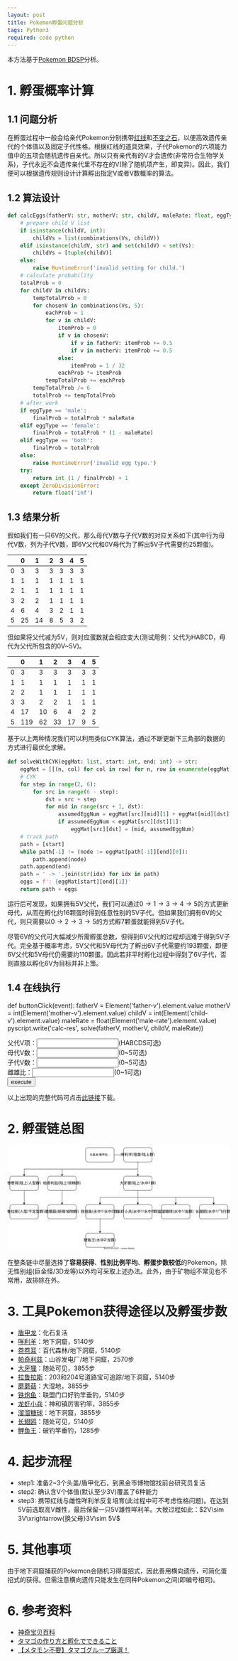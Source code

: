 ```yaml
---
layout: post
title: Pokemon孵蛋问题分析
tags: Python3
required: code python
---
```


本方法基于[Pokemon BDSP](https://zh.wikipedia.org/wiki/寶可夢_晶燦鑽石%EF%BC%8F明亮珍珠)分析。

# 1. 孵蛋概率计算

## 1.1 问题分析

在孵蛋过程中一般会给亲代Pokemon分别携带[红线](https://wiki.52poke.com/wiki/红线)和[不变之石](https://wiki.52poke.com/wiki/不变之石)，以便高效遗传亲代的个体值以及固定子代性格。根据红线的道具效果，子代Pokemon的六项能力值中的五项会随机遗传自亲代。所以只有亲代有的V才会遗传(非常符合生物学关系)，子代永远不会遗传亲代里不存在的V(除了随机项产生，即变异)。因此，我们便可以根据遗传规则设计计算孵出指定V或者V数概率的算法。

## 1.2 算法设计

```python
def calcEggs(fatherV: str, motherV: str, childV, maleRate: float, eggType: str) -> int:
    # prepare child V list
    if isinstance(childV, int):
        childVs = list(combinations(Vs, childV))
    elif isinstance(childV, str) and set(childV) < set(Vs):
        childVs = [tuple(childV)]
    else:
        raise RuntimeError('invalid setting for child.')
    # calculate probability
    totalProb = 0
    for childV in childVs:
        tempTotalProb = 0
        for chosenV in combinations(Vs, 5):
            eachProb = 1
            for v in childV:
                itemProb = 0
                if v in chosenV:
                    if v in fatherV: itemProb += 0.5
                    if v in motherV: itemProb += 0.5
                else:
                    itemProb = 1 / 32
                eachProb *= itemProb
            tempTotalProb += eachProb
        tempTotalProb /= 6
        totalProb += tempTotalProb
    # after work
    if eggType == 'male':
        finalProb = totalProb * maleRate
    elif eggType == 'female':
        finalProb = totalProb * (1 - maleRate)
    elif eggType == 'both':
        finalProb = totalProb
    else:
        raise RuntimeError('invalid egg type.')
    try:
        return int (1 / finalProb) + 1
    except ZeroDivisionError:
        return float('inf')
```

## 1.3 结果分析

假如我们有一只6V的父代，那么母代V数与子代V数的对应关系如下(其中行为母代V数，列为子代V数，即6V父代和0V母代为了孵出5V子代需要约25颗蛋)。

|     | 0   | 1   | 2   | 3   | 4   | 5   |
| :-- | :-- | :-- | :-- | :-- | :-- | :-- |
| 0   | 3   | 3   | 3   | 3   | 3   | 3   |
| 1   | 1   | 1   | 1   | 1   | 1   | 1   |
| 2   | 1   | 1   | 1   | 1   | 1   | 1   |
| 3   | 2   | 2   | 1   | 1   | 1   | 1   |
| 4   | 6   | 4   | 3   | 2   | 1   | 1   |
| 5   | 25  | 14  | 8   | 5   | 3   | 2   |

但如果将父代减为5V，则对应蛋数就会相应变大(测试用例：父代为HABCD，母代为父代所包含的0V~5V)。

|     | 0   | 1   | 2   | 3   | 4   | 5   |
| :-- | :-- | :-- | :-- | :-- | :-- | :-- |
| 0   | 3   | 3   | 3   | 3   | 3   | 3   |
| 1   | 1   | 1   | 1   | 1   | 1   | 1   |
| 2   | 2   | 1   | 1   | 1   | 1   | 1   |
| 3   | 3   | 2   | 2   | 1   | 1   | 1   |
| 4   | 17  | 10  | 6   | 4   | 2   | 2   |
| 5   | 119 | 62  | 33  | 17  | 9   | 5   |

基于以上两种情况我们可以利用类似CYK算法，通过不断更新下三角部的数据的方式进行最优化求解。

```python
def solveWithCYK(eggMat: list, start: int, end: int) -> str:
    eggMat = [[(n, col) for col in row] for n, row in enumerate(eggMat)]
    # CYK
    for step in range(2, 6):
        for src in range(6 - step):
            dst = src + step
            for mid in range(src + 1, dst):
                assumedEggNum = eggMat[src][mid][1] + eggMat[mid][dst][1]
                if assumedEggNum < eggMat[src][dst][1]:
                    eggMat[src][dst] = (mid, assumedEggNum)
    # track path
    path = [start]
    while path[-1] != (node := eggMat[path[-1]][end][0]):
        path.append(node)
    path.append(end)
    path = ' -> '.join(str(idx) for idx in path)
    eggs = f': {eggMat[start][end][1]}'
    return path + eggs
```

运行后可发现，如果拥有5V父代，我们可以通过$0\to1\to3\to4\to5$的方式更新母代，从而在孵化约16颗蛋时得到任意性别的5V子代。但如果我们拥有6V的父代，则只需要以$0\to2\to3\to5$的方式孵7颗蛋就能得到5V子代。

尽管6V的父代可大幅减少所需孵蛋总数，但得到6V父代的过程却远难于得到5V子代。完全基于概率考虑，5V父代和5V母代为了孵出6V子代需要约193颗蛋，即便6V父代和5V母代仍需要约110颗蛋。因此若非平时孵化过程中得到了6V子代，否则直接以孵化6V为目标并非上策。

## 1.4 在线执行

<py-script src="/assets/src/poke-egg/poke-egg.py"></py-script>
<py-script>
def buttonClick(event):
    fatherV = Element('father-v').element.value
    motherV = int(Element('mother-v').element.value)
    childV = int(Element('child-v').element.value)
    maleRate = float(Element('male-rate').element.value)
    pyscript.write('calc-res', solve(fatherV, motherV, childV, maleRate))
</py-script>
<div>
    <div>父代V项：<span><input class="py-input" id="father-v"></span>(HABCDS可选)</div>
    <div>母代V数：<span><input class="py-input" id="mother-v"></span>(0~5可选)</div>
    <div>子代V数：<span><input class="py-input" id="child-v"></span>(0~5可选)</div>
    <div>雌雄比：<span><input class="py-input" id="male-rate"></span>(0~1可选)</div>
    <button id="calc-btn" py-onClick="buttonClick">execute</button>
    <p id="calc-res"></p>
</div>

以上出现的完整代码可点击[此链接](/assets/src/poke-egg/poke-egg.py)下载。

# 2. 孵蛋链总图

![chain](/assets/src/poke-egg/chain.svg)

在整条链中尽量选择了**容易获得**、**性别比例平均**、**孵蛋步数较低**的Pokemon，除无性别组(巨金怪/3D龙等)以外均可采取上述办法。此外，由于矿物组不常见也不常用，故排除在外。

# 3. 工具Pokemon获得途径以及孵蛋步数

- [盾甲龙](https://wiki.52poke.com/wiki/盾甲龙)：化石复活
- [咩利羊](https://wiki.52poke.com/wiki/咩利羊)：地下洞窟，5140步
- [卷卷耳](https://wiki.52poke.com/wiki/卷卷耳)：百代森林/地下洞窟，5140步
- [帕奇利兹](https://wiki.52poke.com/wiki/帕奇利兹)：山谷发电厂/地下洞窟，2570步
- [大牙狸](https://wiki.52poke.com/wiki/大牙狸)：随处可见，3855步
- [拉鲁拉斯](https://wiki.52poke.com/wiki/拉鲁拉丝)：203和204号道路宝可追踪/地下洞窟，5140步
- [蘑蘑菇](https://wiki.52poke.com/wiki/蘑蘑菇)：大湿地，3855步
- [铁炮鱼](https://wiki.52poke.com/wiki/铁炮鱼)：联盟门口好钓竿垂钓，5140步
- [龙虾小兵](https://wiki.52poke.com/wiki/龙虾小兵)：神和镇厉害钓竿，3855步
- [溜溜糖球](https://wiki.52poke.com/wiki/溜溜糖球)：地下洞窟，3855步
- [长翅鸥](https://wiki.52poke.com/wiki/长翅鸥)：随处可见，5140步
- [鲤鱼王](https://wiki.52poke.com/wiki/鲤鱼王)：破钓竿垂钓，1285步

# 4. 起步流程

- step1: 准备2~3个头盖/盾甲化石，到黑金市博物馆找前台研究员复活
- step2: 确认含V个体值(默认至少3V)覆盖了6种能力
- step3: 携带红线与雌性咩利羊反复培育(此过程中可不考虑性格问题)。在达到5V前选取高V雌性，最后保留一只5V雄性咩利羊。大致过程如此：$2V\sim 3V\xrightarrow{换父母}3V\sim 5V$

# 5. 其他事项

由于地下洞窟捕获的Pokemon会随机习得蛋招式，因此善用横向遗传，可简化蛋招式的获得。但需注意横向遗传只能发生在同种Pokemon之间(即编号相同)。

# 6. 参考资料

- [神奇宝贝百科](https://wiki.52poke.com/wiki/)
- [タマゴの作り方と孵化でできること](https://kamigame.jp/pokemon_bdsp/page/182506788489309876.html)
- [【メタモン不要】タマゴグループ厳選！](https://www.youtube.com/watch?v=nZCfrID2WNM)

